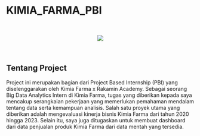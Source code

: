 # KIMIA_FARMA_PBI

<br />
<p align="center">
  <img src="https://github.com/user-attachments/assets/40fe92cc-51fc-4fc0-92b2-2a4b219e99e2"/>
</p>
<br />

## Tentang Project
Project ini merupakan bagian dari Project Based Internship (PBI) yang diselenggarakan oleh Kimia Farma x Rakamin Academy. Sebagai seorang Big Data Analytics Intern di Kimia Farma, tugas yang diberikan kepada saya mencakup serangkaian pekerjaan yang memerlukan pemahaman mendalam tentang data serta kemampuan analisis. Salah satu proyek utama yang diberikan adalah mengevaluasi kinerja bisnis Kimia Farma dari tahun 2020 hingga 2023. Selain itu, saya juga ditugaskan untuk membuat dashboard dari data penjualan produk Kimia Farma dari data mentah yang tersedia.
